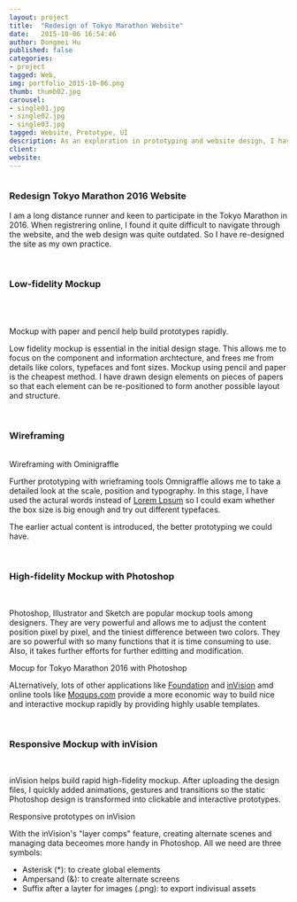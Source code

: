 ```yaml
---
layout: project
title:  "Redesign of Tokyo Marathon Website"
date:   2015-10-06 16:54:46
author: Dongmei Hu
published: false
categories:
- project
tagged: Web,
img: portfolio_2015-10-06.png
thumb: thumb02.jpg
carousel:
- single01.jpg
- single02.jpg
- single03.jpg
tagged: Website, Prototype, UI
description: As an exploration in prototyping and website design, I have been working on the redesign of the website for Tokyo Marathon. Thoroughly challenging thinking through the wireframing and prototyping but ultimately rewarding.
client: 
website: 
---
```

<div class="img_row">
    <img class="col one" src="{{ site.baseurl }}/assets/img/blog/2015-10-06/mockup01.jpg" alt="" title="example image"/>    
</div>

<h3> Redesign Tokyo Marathon 2016 Website </h3>


I am a long distance runner and keen to participate in the Tokyo Marathon in 2016. When registrering online, I found it quite difficult to navigate through the website, and the web design was quite outdated. So I have re-designed the site as my own practice.

<br/>
<h3> Low-fidelity Mockup </h3>
<br/>

<div class="img_row">
	<img class="col one" src="{{ site.baseurl }}/assets/img/blog/2015-10-06/mockup01.jpg" alt="" title="example image"/>
	<img class="col one" src="{{ site.baseurl }}/assets/img/blog/2015-10-06/mockup02.jpg" alt="" title="example image"/>
	<img class="col one" src="{{ site.baseurl }}/assets/img/blog/2015-10-06/mockup03.jpg" alt="" title="example image"/>
</div>
<div class="img_row">
	<img class="col one" src="{{ site.baseurl }}/assets/img/blog/2015-10-06/mockup04.jpg" alt="" title="example image"/>
	<img class="col one" src="{{ site.baseurl }}/assets/img/blog/2015-10-06/mockup05.jpg" alt="" title="example image"/>
	<img class="col one" src="{{ site.baseurl }}/assets/img/blog/2015-10-06/mockup06.jpg" alt="" title="example image"/>
</div>
<div class="col three caption">
	Mockup with paper and pencil help build prototypes rapidly.
</div>

Low fidelity mockup is essential in the initial design stage. This allows me to focus on the component and information archtecture, and frees me from details like colors, typefaces and font sizes. Mockup using pencil and paper is the cheapest method. I have drawn design elements on pieces of papers so that each element can be re-positioned to form another possible layout and structure. 

<br/>
<h3> Wireframing </h3>
<br/>

<div>
	<img class="col three" src="{{ site.baseurl }}/assets/img/blog/2015-10-06/tokyo-marathon-wireframing.png" alt="" title="example image"/>
</div>
<div class="col three caption">
	Wireframing with Ominigraffle
</div>

Further prototyping with wrieframing tools Omnigraffle allows me to take a detailed look at the scale, position and typography. In this stage, I have used the actural words instead of <a href="http://www.lipsum.com/">Lorem Lpsum</a> so I could exam whether the box size is big enough and try out different typefaces. 

The earlier actual content is introduced, the better prototyping we could have.


&nbsp;
<h3> High-fidelity Mockup with Photoshop </h3>
<br/>

Photoshop, Illustrator and Sketch are popular mockup tools among designers. They are very powerful and allows me to adjust the content position pixel by pixel, and the tiniest difference between two colors. They are so powerful with so many functions that it is time consuming to use. Also, it takes further efforts for further editting and modification. 

<div>
	<img class="col three" src="{{ site.baseurl }}/assets/img/blog/2015-10-06/tokyo-marathon-web.jpg" alt="" title="example image"/>
</div>
<div class="col three caption">
	Mocup for Tokyo Marathon 2016 with Photoshop
</div>

ALternatively, lots of other applications like <a href="http://foundation.zurb.com/">Foundation</a> and <a href="http://www.invisionapp.com/">inVision</a> amd online tools like <a href="https://moqups.com/"> Moqups.com</a> provide a more economic way to build nice and interactive mockup rapidly by providing highly usable templates. 

&nbsp;
<h3> Responsive Mockup with inVision </h3>
<br/>

inVision helps build rapid high-fidelity mockup. After uploading the design files, I quickly added animations, gestures and transitions so the static Photoshop design is transformed into clickable and interactive prototypes.

<div>
	<img class="col three" src="{{ site.baseurl }}/assets/img/blog/2015-10-06/marathon-invision.png" alt="" title="example image"/>
</div>

<div class="col three caption">
	Responsive prototypes on inVision
</div>

With the inVision's "layer comps" feature, creating alternate scenes and managing data beceomes more handy in Photoshop. All we need are three symbols:

<ul>
	<li>Asterisk (*): to create global elements</li>
	<li>Ampersand (&): to create alternate screens</li>
	<li>Suffix after a layter for images (.png): to export indivisual assets</li>
</ul> 
